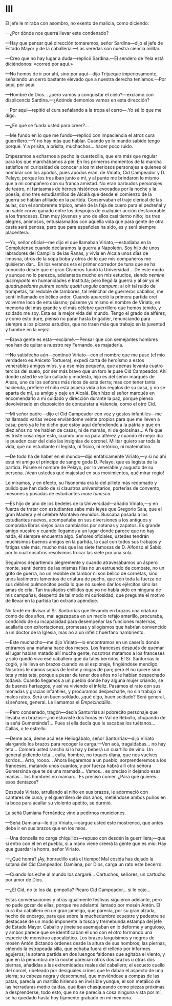 # III

El jefe le miraba con asombro, no exento de malicia, como diciendo:

—¿Por dónde nos querrá llevar este condenado?

—Hay que pensar qué dirección tomaremos, señor Sardina—dijo el jefe de Estado
Mayor y de la caballería.—Las veredas son nuestra ciencia militar.

—Creo que no hay lugar a duda—replicó Sardina.—El sendero de Yela está
diciéndonos: «corred por aquí.»

—No hemos de ir por ahí, sino por aquí—dijo Trijueque imperiosamente, señalando
un cerro bastante elevado que a nuestra derecha teníamos.—Por aquí, por aquí.

—Hombre de Dios... ¿pero vamos a conquistar el cielo?—exclamó con displicencia
Sardina.—¿Adónde demonios vamos en esta dirección?

—Por aquí—repitió el cura señalando a la tropa el cerro—.Yo sé lo que me digo.

—¿En qué se funda usted para creer?...

—Me fundo en lo que me fundo—replicó con impaciencia el atroz cura
guerrillero.—Y no hay más que hablar. Cuando yo lo mando sabido tengo
porqué. Y a prisita, a prisita, muchachos... hacer poco ruido.

Empezamos a echarnos a pecho la cuestecilla, que era más que regular para los
que marchábamos a pie. En los primeros momentos de la marcha satisfice mi
curiosidad de conocer a los misteriosos personajes a quienes oí nombrar con los
apodos, pues apodos eran, de Viriato, Cid Campeador y D. Pelayo, porque los
tres iban junto a mí, y al punto me brindaron lo mismo que a mi compañero con
su franca amistad. No eran barbudos personajes de teatro, ni fantasmas de
héroes históricos evocados por la noche y la poesía, sino tres estudiantillos
de Alcalá que desde el comienzo de la guerra se habían afiliado en la partida.
Conservaban el traje clerical de las aulas, con el sombrerete tripico, amén de
la faja de cuero para el pedreñal y un sable corvo ganado entre los despojos de
cualquier acción desfavorable a los franceses. Eran muy jóvenes y uno de ellos
casi tierno niño; los tres alegres, animosos, entusiasmados con aquella vida
que para gente de otra casta será penosa, pero que para españoles ha sido, es
y será siempre placentera.

—Yo, señor oficial—me dijo el que llamaban Viriato,—estudiaba en la Complutense
cuando declaramos la guerra a Napoleón. Soy hijo de unos labradores del
Campillo de las Ranas, y vivía en Alcalá unos días de limosna, otros de la sopa
boba y otros de lo que mis compañeros me quisieran dar... En los veranos era el
primer corredor de tuna que se ha conocido desde que el gran Cisneros fundó la
Universidad... De este modo y aunque no lo parezca, adelantaba mucho en mis
estudios, siendo *nemine discrepante* en humanidades e Instituta; pero llegó la
guerra y al oír yo el *quadrupedante putrem sonitu quatit ungula campum*; al
oír tal ruido de trompetas, tal redoble de tambores, tal relinchar de guerreros
caballos, me sentí inflamado en bélico ardor. Cuando apareció la primera
partida creí volverme loco de entusiasmo; púseme yo mismo el nombre de Viriato,
en memoria del más grande y el más célebre guerrillero que hemos tenido,
y soldado me soy. Esta es la mejor vida del mundo. Tengo el grado de alférez,
y como esto dure, pienso no parar hasta brigadier, renunciando para siempre
a los pícaros estudios, que no traen más que trabajo en la juventud y hambre en
la vejez.

—Brava gente es esta—exclamé.—Pensar que con semejantes hombres nos han de
quitar a nuestro rey Fernando, es majadería.

—No satisfecho aún—continuó Viriato—con el nombre que me puse (el mío verdadero
es Aniceto Tortuera), expedí carta de heroísmo a estos venerables amigos míos,
y a ese más pequeño, que apenas levanta cuatro tercios del suelo, por ser más
bravo que un toro le puse Cid Campeador. Ahí donde usted le ve tan callado
y modesto, hijo es del señor marqués de Aleas, uno de los señores más ricos de
esta tierra; mas con tener tanta hacienda, prefiere el niño esta áspera vida
a los regalos de su casa, y no se aparta de mí, su amigo y paje en Alcalá. Bien
hizo el señor marqués en encomendarlo a mi cuidado y dirección durante la paz,
porque pienso devolvérselo en disposición de conquistar a Valencia, como el
otro Cid.

—Mi señor padre—dijo el Cid Campeador con voz y gestos infantiles—me ha llamado
varias veces enviándome veinte propios para que me lleven a casa; pero ya le he
dicho que estoy aquí defendiendo a la patria y que en diez años no me hablen de
casas, ni de mamás, ni de golosinas... A fe que es triste cosa dejar esto,
cuando uno va para alférez y cuando el mejor día le pueden caer del cielo las
insignias de coronel. Militar quiero ser toda la vida, que no estudiante ni
legista, ni físico, ni retórico, ni matemático.

—De todo ha de haber en el mundo—dijo enfáticamente Viriato,—y si no ahí está
mi amigo el príncipe de sangre goda D. Pelayo, que es legista de la partida.
Púsele el nombre de Pelayo, por lo venerable y augusto de su persona. ¡Vean
ustedes qué majestad en sus movimientos, qué mirar regio!

Le miramos, y en efecto, su fisonomía era la del pillete más redomado y pulido
que han dado de sí claustros universitarios, porterías de convento, mesones
y posadas de estudiantes *more tunesca*.

—Es hijo de uno de los bedeles de la Universidad—añadió Viriato,—y en fuerza
de tratar con estudiantes sabe más leyes que Gregorio Sala, que el gran Madera
y el célebre Montalvo reunidos. Buscaba posada a los estudiantes nuevos,
acompañaba en sus diversiones a los antiguos y compraba libros viejos para
cambiarlos por sotanas y zapatos. Es grande amigo nuestro y cuando llegamos
a un lugar donde parece que no hay nada, él siempre encuentra algo. Señores
oficiales, ustedes tendrán muchísimos buenos amigos en la partida, la cual con
todos sus trabajos y fatigas vale más, mucho más que las siete famosas de D.
Alfonso el Sabio, por lo cual nosotros resolvimos trocar las siete por una
sola.

Seguimos departiendo alegremente y cuando atravesábamos un áspero monte, sentí
dentro de las mismas filas no un estruendo de combate, no un grito de guerra,
no un redoble de tambor ni son bélico de cornetas, sino unos lastimeros
lamentos de criatura de pecho, que con toda la fuerza de sus débiles
pulmoncitos pedía lo que no suelen dar los ejércitos sino las amas de cría. Tan
inusitados chillidos que yo no había oído en ninguna de mis campañas, despertó
de tal modo mi curiosidad, que pregunté el motivo de llevar en la partida tan
extraño apéndice.

No tardé en divisar al Sr. Santurrias que llevando en brazos una criatura como
de dos años, mal agazapada en un medio refajo amarillo, procuraba, condolido de
su incapacidad para desempeñar las funciones maternas, acallarla con
exhortaciones, promesas y silogismos que habrían convencido a un doctor de la
Iglesia, mas no a un infeliz huérfano hambriento.

—Este muchacho—me dijo Viriato—lo encontramos en un caserío donde entramos una
mañana hace dos meses. Los franceses después de quemar el lugar habían matado
allí mucha gente; nosotros matamos a los franceses y sólo quedó vivo ese
caballero que da tales berridos. El Sr. Santurrias lo cogió, y le lleva en
brazos cuando va al espionaje, fingiéndose mendigo. Nosotros le damos sopas de
leche y migas de pan; pero él no quiere sino teta y más teta, porque a pesar de
tener dos años no le habían despechado todavía. Cuando llegamos a un pueblo
donde hay alguna mujer criando, se da buenos hartazgos, y así va viviendo el
infeliz. Pasamos el rato con sus monadas y gracias infantiles, y procuramos
despecharle, no sin trabajo ni malos ratos. Será un buen soldado, ¿qué digo,
buen soldado? Será general, sí señores, general. Le llamamos el
*Empecinadillo*.

—Pero condenado, tragón—decía Santurrias al pobrecito personaje que llevaba en
brazos—¿no estuviste dos horas en Val de Rebollo, chupando de la señá
Gumersinda?... Pues si ella decía que le sacabas los tuétanos... Callas, o te
estrello.

—Deme acá, deme acá ese Heliogábalo, señor Santurrias—dijo Viriato alargando
los brazos para recoger la carga.—Ven acá, tragaldabas... no hay teta...
Comerá usted rancho si lo hay y beberá un cuartillo de vino. Un general
pidiendo teta... calla, hombre, no toques diana, que nos vuelves sordos...
Arro, roooo... Ahora llegaremos a un pueblo; sorprenderemos a los franceses,
matando unos cuantos, y por fuerza habrá allí otra señora Gumersinda que te dé
una mamada... Vamos... es preciso ir dejando esas mañas... los hombres no
maman... Es preciso comer. ¿Para qué quieres esos dentazos?

Después Viriato, arrullando al niño en sus brazos, le adormeció con cantares de
cuna; y el guerrillero de dos años, metiéndose ambos puños en la boca para
acallar su violento apetito, se durmió.

La señá Damiana Fernández vino a pedirnos municiones.

—Señá Damiana—le dijo Viriato,—cargue usted este mostrenco, que antes debe ir
en sus brazos que en los míos.

—Una doncella no carga chiquillos—repuso con desdén la guerrillera;—que si
entro con él en el pueblo, si a mano viene creerá la gente que es mío. Hay que
guardar la honra, señor Viriato.

—¿Qué honra? ¡Ay, honradillo está el tiempo! Mal cosida has dejado la sotana
del Cid Campeador. Damiana, por Dios, carga un rato este becerro.

—Cuando los eche al mundo los cargaré... Cartuchos, señores, un cartucho por
amor de Dios.

—¿El Cid, no te los da, pimpolla? Pícaro Cid Campeador... si le cojo...

Estas conversaciones y otras igualmente festivas siguieron adelante, pero no
pude gozar de ellas, porque me adelanté llamado por mosén Antón. El cura iba
caballero en un gran jamelgo, que parecía, por su gran alzada, hecho de
encargo, para que sobre la muchedumbre ecuestre y pedestre se destacase de un
modo imponente la tosca y tremebunda estampa del jefe de Estado Mayor. Caballo
y jinete se asemejaban en lo deforme y anguloso, y ambos parece que se
identificaban el uno con el otro formando una especie de monstruo apocalíptico.
Los brazos larguísimos y negros de mosén Antón dictando órdenes desde la altura
de sus hombros; las piernas, ciñendo la estropeada silla, que echaba fuera el
relleno por informes agujeros; la sotana partida en dos luengos faldones que
agitaba el viento, y que en la penumbra de la noche parecían otros dos brazos
u otras dos piernas, añadidas a las extremidades reales del caballero; el
escueto cuello del corcel, ribeteado por desiguales crines que le daban el
aspecto de una sierra; su cabeza negra y descomunal, que moviéndose a compás de
las patas, parecía un martillo hiriendo en invisible yunque, el son metálico de
las herraduras medio caídas, que iban chasqueando como piezas próximas
a desprenderse; todo esto, que no se parecía a cosa ninguna vista por mí, se ha
quedado hasta hoy fijamente grabado en mi memoria.
